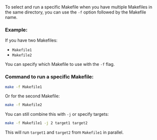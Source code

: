 
To select and run a specific Makefile when you have multiple Makefiles in the same directory, you can use the `-f` option followed by the Makefile name.

### Example:

If you have two Makefiles:

- `Makefile1`
- `Makefile2`

You can specify which Makefile to use with the `-f` flag.

### Command to run a specific Makefile:
```bash
make -f Makefile1
```

Or for the second Makefile:
```bash
make -f Makefile2
```

You can still combine this with `-j` or specify targets:
```bash
make -f Makefile1 -j 2 target1 target2
``` 

This will run `target1` and `target2` from `Makefile1` in parallel.